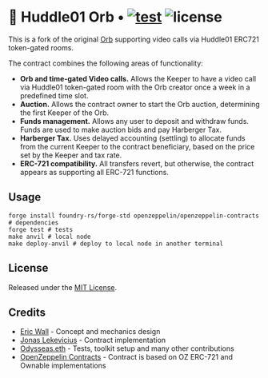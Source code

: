 # 🔮 Huddle01 Orb • [![test](https://github.com/orbland/orb/actions/workflows/ci.yml/badge.svg)](https://github.com/orbland/orb/actions/workflows/ci.yml) ![license](https://img.shields.io/badge/License-MIT-green.svg?label=license)

This is a fork of the original [Orb](https://github.com/orbland/orb) supporting video calls via Huddle01 ERC721 token-gated rooms.

The contract combines the following areas of functionality:

- **Orb and time-gated Video calls.** Allows the Keeper to have a video call via Huddle01 token-gated room with the Orb creator once a week in a predefined time slot.
- **Auction.** Allows the contract owner to start the Orb auction, determining the first Keeper of the Orb.
- **Funds management.** Allows any user to deposit and withdraw funds. Funds are used to make auction bids and pay Harberger Tax.
- **Harberger Tax.** Uses delayed accounting (settling) to allocate funds from the current Keeper to the contract beneficiary, based on the price set by the Keeper and tax rate.
- **ERC-721 compatibility.** All transfers revert, but otherwise, the contract appears as supporting all ERC-721 functions.

## Usage

```shell
forge install foundry-rs/forge-std openzeppelin/openzeppelin-contracts # dependencies
forge test # tests
make anvil # local node
make deploy-anvil # deploy to local node in another terminal
```

## License

Released under the [MIT License](https://github.com/orbland/orb/blob/main/LICENSE).

## Credits

- [Eric Wall](https://twitter.com/ercwl) - Concept and mechanics design
- [Jonas Lekevicius](https://twitter.com/lekevicius) - Contract implementation
- [Odysseas.eth](https://twitter.com/odysseas_eth) - Tests, toolkit setup and many other contributions
- [OpenZeppelin Contracts](https://github.com/OpenZeppelin/openzeppelin-contracts) - Contract is based on OZ ERC-721 and Ownable implementations
